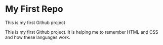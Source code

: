 # My First Repo
 This is my first Github project

This is my first Github project. It is helping me to remember HTML and CSS and how these languages work.